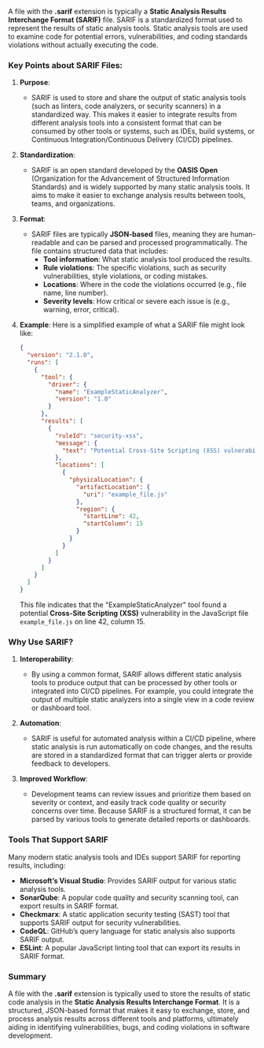 A file with the **.sarif** extension is typically a **Static Analysis Results Interchange Format (SARIF)** file. SARIF is a standardized format used to represent the results of static analysis tools. Static analysis tools are used to examine code for potential errors, vulnerabilities, and coding standards violations without actually executing the code.

### Key Points about SARIF Files:

1. **Purpose**:
   - SARIF is used to store and share the output of static analysis tools (such as linters, code analyzers, or security scanners) in a standardized way. This makes it easier to integrate results from different analysis tools into a consistent format that can be consumed by other tools or systems, such as IDEs, build systems, or Continuous Integration/Continuous Delivery (CI/CD) pipelines.

2. **Standardization**:
   - SARIF is an open standard developed by the **OASIS Open** (Organization for the Advancement of Structured Information Standards) and is widely supported by many static analysis tools. It aims to make it easier to exchange analysis results between tools, teams, and organizations.

3. **Format**:
   - SARIF files are typically **JSON-based** files, meaning they are human-readable and can be parsed and processed programmatically. The file contains structured data that includes:
     - **Tool information**: What static analysis tool produced the results.
     - **Rule violations**: The specific violations, such as security vulnerabilities, style violations, or coding mistakes.
     - **Locations**: Where in the code the violations occurred (e.g., file name, line number).
     - **Severity levels**: How critical or severe each issue is (e.g., warning, error, critical).

4. **Example**:
   Here is a simplified example of what a SARIF file might look like:

   ```json
   {
     "version": "2.1.0",
     "runs": [
       {
         "tool": {
           "driver": {
             "name": "ExampleStaticAnalyzer",
             "version": "1.0"
           }
         },
         "results": [
           {
             "ruleId": "security-xss",
             "message": {
               "text": "Potential Cross-Site Scripting (XSS) vulnerability detected."
             },
             "locations": [
               {
                 "physicalLocation": {
                   "artifactLocation": {
                     "uri": "example_file.js"
                   },
                   "region": {
                     "startLine": 42,
                     "startColumn": 15
                   }
                 }
               }
             ]
           }
         ]
       }
     ]
   }
   ```

   This file indicates that the "ExampleStaticAnalyzer" tool found a potential **Cross-Site Scripting (XSS)** vulnerability in the JavaScript file `example_file.js` on line 42, column 15.

### Why Use SARIF?

1. **Interoperability**:
   - By using a common format, SARIF allows different static analysis tools to produce output that can be processed by other tools or integrated into CI/CD pipelines. For example, you could integrate the output of multiple static analyzers into a single view in a code review or dashboard tool.

2. **Automation**:
   - SARIF is useful for automated analysis within a CI/CD pipeline, where static analysis is run automatically on code changes, and the results are stored in a standardized format that can trigger alerts or provide feedback to developers.

3. **Improved Workflow**:
   - Development teams can review issues and prioritize them based on severity or context, and easily track code quality or security concerns over time. Because SARIF is a structured format, it can be parsed by various tools to generate detailed reports or dashboards.

### Tools That Support SARIF

Many modern static analysis tools and IDEs support SARIF for reporting results, including:

- **Microsoft’s Visual Studio**: Provides SARIF output for various static analysis tools.
- **SonarQube**: A popular code quality and security scanning tool, can export results in SARIF format.
- **Checkmarx**: A static application security testing (SAST) tool that supports SARIF output for security vulnerabilities.
- **CodeQL**: GitHub’s query language for static analysis also supports SARIF output.
- **ESLint**: A popular JavaScript linting tool that can export its results in SARIF format.

### Summary

A file with the **.sarif** extension is typically used to store the results of static code analysis in the **Static Analysis Results Interchange Format**. It is a structured, JSON-based format that makes it easy to exchange, store, and process analysis results across different tools and platforms, ultimately aiding in identifying vulnerabilities, bugs, and coding violations in software development.